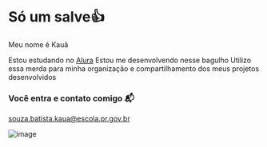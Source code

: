 # Só um salve👍

Meu nome é Kauã

Estou estudando no [Alura](htpps://www.alura.com.br)
Estou me desenvolvendo nesse bagulho 
Utilizo essa merda para minha organização e compartilhamento dos meus projetos desenvolvidos

### Você entra e contato comigo 📬

souza.batista.kaua@escola.pr.gov.br


![image](https://github.com/batista1308/batista1208/assets/173263270/c492431d-fa0b-43a1-913f-a1f5f336fa2c)
